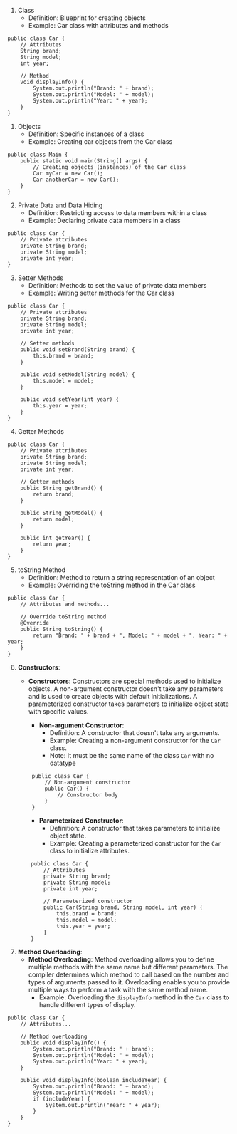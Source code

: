 
1. Class
   - Definition: Blueprint for creating objects
   - Example: Car class with attributes and methods
```
public class Car {
    // Attributes
    String brand;
    String model;
    int year;
    
    // Method
    void displayInfo() {
        System.out.println("Brand: " + brand);
        System.out.println("Model: " + model);
        System.out.println("Year: " + year);
    }
}

```

1. Objects
   - Definition: Specific instances of a class
   - Example: Creating car objects from the Car class

```
public class Main {
    public static void main(String[] args) {
        // Creating objects (instances) of the Car class
        Car myCar = new Car();
        Car anotherCar = new Car();
    }
}

```

2. Private Data and Data Hiding
   - Definition: Restricting access to data members within a class
   - Example: Declaring private data members in a class
```
public class Car {
    // Private attributes
    private String brand;
    private String model;
    private int year;
}

```
3. Setter Methods
   - Definition: Methods to set the value of private data members
   - Example: Writing setter methods for the Car class
```
public class Car {
    // Private attributes
    private String brand;
    private String model;
    private int year;
    
    // Setter methods
    public void setBrand(String brand) {
        this.brand = brand;
    }
    
    public void setModel(String model) {
        this.model = model;
    }
    
    public void setYear(int year) {
        this.year = year;
    }
}

```
4. Getter Methods
```
public class Car {
    // Private attributes
    private String brand;
    private String model;
    private int year;
    
    // Getter methods
    public String getBrand() {
        return brand;
    }
    
    public String getModel() {
        return model;
    }
    
    public int getYear() {
        return year;
    }
}

```
5. toString Method
   - Definition: Method to return a string representation of an object
   - Example: Overriding the toString method in the Car class
```
public class Car {
    // Attributes and methods...
    
    // Override toString method
    @Override
    public String toString() {
        return "Brand: " + brand + ", Model: " + model + ", Year: " + year;
    }
}

```
6. **Constructors**:
	- **Constructors**: Constructors are special methods used to initialize objects. A non-argument constructor doesn't take any parameters and is used to create objects with default initializations. A parameterized constructor takes parameters to initialize object state with specific values.
	    - **Non-argument Constructor**:
	        - Definition: A constructor that doesn't take any arguments.
	        - Example: Creating a non-argument constructor for the `Car` class.
	        - Note: It must be the same name of the class `Car` with no datatype
	            
	   ```
		public class Car {
		    // Non-argument constructor
		    public Car() {
		        // Constructor body
		    }
		}       
	
	    ```    
		- **Parameterized Constructor**:
			- Definition: A constructor that takes parameters to initialize object state.
			- Example: Creating a parameterized constructor for the `Car` class to initialize attributes.
	```
		public class Car {
		    // Attributes
		    private String brand;
		    private String model;
		    private int year;
		    
		    // Parameterized constructor
		    public Car(String brand, String model, int year) {
		        this.brand = brand;
		        this.model = model;
		        this.year = year;
		    }
		}
	
	```
7. **Method Overloading**:
	- **Method Overloading**: Method overloading allows you to define multiple methods with the same name but different parameters. The compiler determines which method to call based on the number and types of arguments passed to it. Overloading enables you to provide multiple ways to perform a task with the same method name.
		- Example: Overloading the `displayInfo` method in the `Car` class to handle different types of display.
```
public class Car {
	// Attributes...
	
	// Method overloading
	public void displayInfo() {
		System.out.println("Brand: " + brand);
		System.out.println("Model: " + model);
		System.out.println("Year: " + year);
	}
	
	public void displayInfo(boolean includeYear) {
		System.out.println("Brand: " + brand);
		System.out.println("Model: " + model);
		if (includeYear) {
			System.out.println("Year: " + year);
		}
	}
}

```
